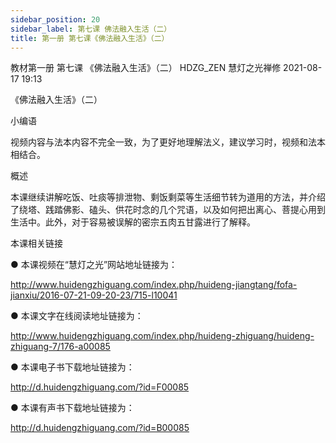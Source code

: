 ```yaml
---
sidebar_position: 20
sidebar_label: 第七课 佛法融入生活（二）
title: 第一册 第七课《佛法融入生活》（二）
---
```

教材第一册 第七课 《佛法融入生活》（二）
HDZG_ZEN 慧灯之光禅修 2021-08-17 19:13



《佛法融入生活》（二）

 小编语 


视频内容与法本内容不完全一致，为了更好地理解法义，建议学习时，视频和法本相结合。


概述


本课继续讲解吃饭、吐痰等排泄物、剩饭剩菜等生活细节转为道用的方法，并介绍了绕塔、践踏佛影、磕头、供花时念的几个咒语，以及如何把出离心、菩提心用到生活中。此外，对于容易被误解的密宗五肉五甘露进行了解释。









 本课相关链接 

●  本课视频在“慧灯之光”网站地址链接为：

http://www.huidengzhiguang.com/index.php/huideng-jiangtang/fofa-jianxiu/2016-07-21-09-20-23/715-l10041



●  本课文字在线阅读地址链接为：

http://www.huidengzhiguang.com/index.php/huideng-zhiguang/huideng-zhiguang-7/176-a00085



●  本课电子书下载地址链接为：

http://d.huidengzhiguang.com/?id=F00085



●  本课有声书下载地址链接为：

http://d.huidengzhiguang.com/?id=B00085